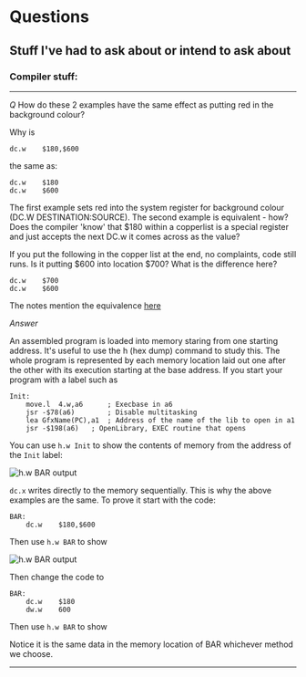 # Questions

## Stuff I've had to ask about or intend to ask about

### Compiler stuff:

---

*Q* How do these 2 examples have the same effect as putting red in the background colour?

Why is 

```
dc.w	$180,$600	
```

the same as:

```
dc.w	$180
dc.w	$600
```

The first example sets red into the system register for background colour (DC.W DESTINATION:SOURCE). The second example is equivalent - how? Does the compiler 'know' that $180 within a copperlist is a special register and just accepts the next DC.w it comes across as the value? 

If you put the following in the copper list at the end, no complaints, code still runs. Is it putting $600 into location $700? What is the difference here?
```
dc.w	$700
dc.w	$600
```

The notes mention the equivalence [here](https://github.com/matthewdeaves/ramjamexamples/blob/f665095b002e28c2c511a8b7fb6a9d244eb8f473/SORGENTI/LEZIONE3c_colours.s#L235)

*Answer*

An assembled program is loaded into memory staring from one starting address. It's useful to use the h (hex dump) command to study this. The whole program is represented by each memory location laid out one after the other with its execution starting at the base address. If you start your program with a label such as

```
Init:
	move.l	4.w,a6		; Execbase in a6
	jsr	-$78(a6)		; Disable multitasking
	lea	GfxName(PC),a1	; Address of the name of the lib to open in a1
	jsr	-$198(a6)	; OpenLibrary, EXEC routine that opens
```

You can use ```h.w Init``` to show the contents of memory from the address of the ```Init``` label:

![h.w BAR output ](https://github.com/matthewdeaves/ramjamexamples/blob/main/SORGENTI/myimages/q1a3.png)

```dc.x``` writes directly to the memory sequentially. This is why the above examples are the same. To prove it start with the code:

```
BAR:
	dc.w	$180,$600
```

Then use ```h.w BAR``` to show

![h.w BAR output ](https://github.com/matthewdeaves/ramjamexamples/blob/main/SORGENTI/myimages/q1a1.png)


Then change the code to

```
BAR:
	dc.w	$180
	dw.w	600
```

Then use ```h.w BAR``` to show


Notice it is the same data in the memory location of BAR whichever method we choose.

---